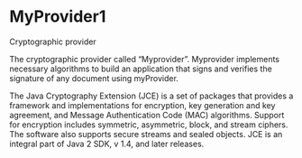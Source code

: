 MyProvider1
===========

Cryptographic provider


The cryptographic provider called “Myprovider”. Myprovider implements necessary algorithms to build an application that signs and verifies the signature of any document using myProvider. 

The Java Cryptography Extension (JCE) is a set of packages that provides a framework and implementations for encryption, key generation and key agreement, and Message Authentication Code (MAC) algorithms. Support for encryption includes symmetric, asymmetric, block, and stream ciphers. The software also supports secure streams and sealed objects.  JCE is an integral part of Java 2 SDK, v 1.4, and later releases. 
